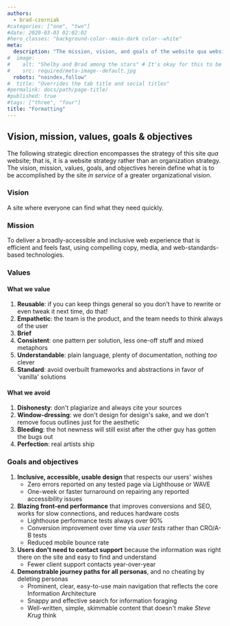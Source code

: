 ```yaml
---
authors:
  - brad-czerniak
#categories: ["one", "two"]
#date: 2020-03-03 02:02:02
#hero_classes: "background-color--main-dark color--white"
meta:
  description: "The mission, vision, and goals of the website qua website."
#  image:
#    alt: "Shelby and Brad among the stars" # It's okay for this to be empty if the image is decorative
#    src: required/meta-image--default.jpg
  robots: "noindex,follow"
#  title: "Overrides the tab title and social titles"
#permalink: docs/path/page-title/
#published: true
#tags: ["three", "four"]
title: "Formatting"
---
```


## Vision, mission, values, goals & objectives

The following strategic direction encompasses the strategy of this site _qua_ website; that is, it is a website strategy
rather than an organization strategy. The vision, mission, values, goals, and objectives herein define what is to be
accomplished by the site _in service_ of a greater organizational vision.

### Vision

A site where everyone can find what they need quickly.

### Mission

To deliver a broadly-accessible and inclusive web experience that is efficient and feels fast, using compelling copy,
media, and web-standards-based technologies.

### Values

#### What we value

  1. **Reusable**: if you can keep things general so you don't have to rewrite or even tweak it next time, do that!
  2. **Empathetic**: the team is the product, and the team needs to think always of the user
  3. **Brief**
  4. **Consistent**: one pattern per solution, less one-off stuff and mixed metaphors
  5. **Understandable**: plain language, plenty of documentation, nothing _too_ clever
  6. **Standard**: avoid overbuilt frameworks and abstractions in favor of 'vanilla' solutions

#### What we avoid

  1. **Dishonesty**: don't plagiarize and always cite your sources
  2. **Window-dressing**: we don't design for design's sake, and we don't remove focus outlines just for the aesthetic
  3. **Bleeding**: the hot newness will still exist after the other guy has gotten the bugs out
  4. **Perfection**: real artists ship

### Goals and objectives

  1. **Inclusive, accessible, usable design** that respects our users' wishes
     * Zero errors reported on any tested page via Lighthouse or WAVE
     * One-week or faster turnaround on repairing any reported accessibility issues
  2. **Blazing front-end performance** that improves conversions and SEO, works for slow connections, and reduces hardware costs
     * Lighthouse performance tests always over 90%
     * Conversion improvement over time via _user tests_ rather than CRO/A-B tests
     * Reduced mobile bounce rate
  3. **Users don't need to contact support** because the information was right there on the site and easy to find and understand
     * Fewer client support contacts year-over-year
  4. **Demonstrable journey paths for all personas**, and no cheating by deleting personas
     * Prominent, clear, easy-to-use main navigation that reflects the core Information Architecture
     * Snappy and effective search for information foraging
     * Well-written, simple, skimmable content that doesn't make _Steve Krug_ think
